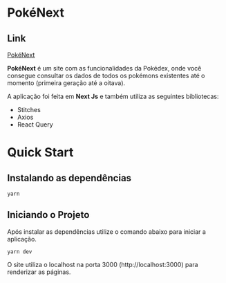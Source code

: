 # PokéNext

## Link

[PokéNext](https://pokenext-phi.vercel.app/)

**PokéNext** é um site com as funcionalidades da Pokédex, onde você consegue consultar os dados de todos os pokémons existentes até o momento (primeira geração até a oitava).

A aplicação foi feita em **Next Js** e também utiliza as seguintes bibliotecas:

- Stitches
- Axios
- React Query

# Quick Start

## Instalando as dependências

```
yarn
```

## Iniciando o Projeto

Após instalar as dependências utilize o comando abaixo para iniciar a aplicação.

```
yarn dev
```

O site utiliza o localhost na porta 3000 (http://localhost:3000) para renderizar as páginas.
